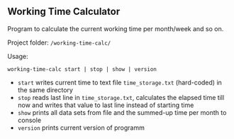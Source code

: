 ## Working Time Calculator

Program to calculate the current working time per month/week and so on.

Project folder: `/working-time-calc/`

Usage:

    working-time-calc start | stop | show | version

- `start` writes current time to text file `time_storage.txt` (hard-coded) in the same directory
- `stop` reads last line in `time_storage.txt`, calculates the elapsed time till now and writes that value to last line instead of starting time
- `show` prints all data sets from file and the summed-up time per month to console
- `version` prints current version of programm 
